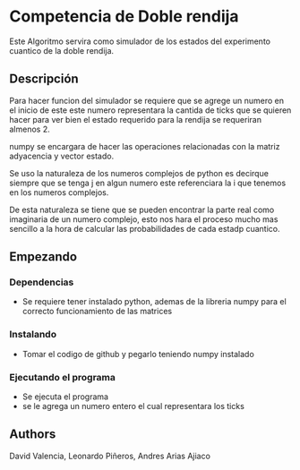 # Competencia de Doble rendija

Este Algoritmo servira como simulador de los estados del experimento cuantico de la doble rendija.

## Descripción 

Para hacer funcion del simulador se requiere que se agrege un numero en el inicio de este este numero representara la cantida de ticks
que se quieren hacer para ver bien el estado requerido para la rendija se requeriran almenos 2.

numpy se encargara de hacer las operaciones relacionadas con la matriz adyacencia y vector estado.

Se uso la naturaleza de los numeros complejos de python es decirque siempre que se tenga j en algun numero este referenciara la i
que tenemos en los numeros complejos.

De esta naturaleza se tiene que se pueden encontrar la parte real como imaginaria de un numero complejo, esto nos hara el proceso mucho mas sencillo a la hora de calcular las probabilidades de cada estadp cuantico. 

## Empezando 

### Dependencias

* Se requiere tener instalado python, ademas de la libreria numpy para el correcto funcionamiento de las matrices 

### Instalando

* Tomar el codigo de github y pegarlo teniendo numpy instalado

### Ejecutando el programa
* Se ejecuta el programa
* se le agrega un numero entero el cual representara los ticks

## Authors

David Valencia, Leonardo Piñeros, Andres Arias Ajiaco
